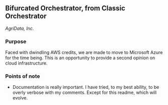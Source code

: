 ## Bifurcated Orchestrator, from Classic Orchestrator
_AgriData, Inc._

### Purpose
Faced with dwindling AWS credits, we are made to move to Microsoft Azure for the time being. This is an opportunity to provide a second opinion on cloud infrastructure.

### Points of note
- Documentation is really important. I have tried, to my best ability, to be overly verbose with my comments. Except for this readme, which will evolve.